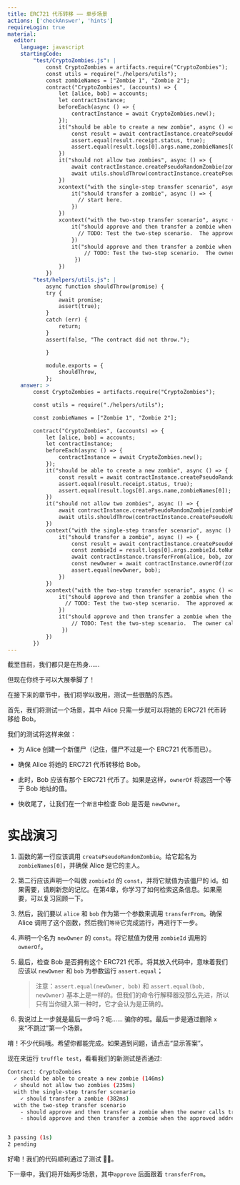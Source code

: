 ```yaml
---
title: ERC721 代币转移 —— 单步场景
actions: ['checkAnswer', 'hints']
requireLogin: true
material:
  editor:
    language: javascript
    startingCode:
        "test/CryptoZombies.js": |
            const CryptoZombies = artifacts.require("CryptoZombies");
            const utils = require("./helpers/utils");
            const zombieNames = ["Zombie 1", "Zombie 2"];
            contract("CryptoZombies", (accounts) => {
                let [alice, bob] = accounts;
                let contractInstance;
                beforeEach(async () => {
                    contractInstance = await CryptoZombies.new();
                });
                it("should be able to create a new zombie", async () => {
                    const result = await contractInstance.createPseudoRandomZombie(zombieNames[0], {from: alice});
                    assert.equal(result.receipt.status, true);
                    assert.equal(result.logs[0].args.name,zombieNames[0]);
                })
                it("should not allow two zombies", async () => {
                    await contractInstance.createPseudoRandomZombie(zombieNames[0], {from: alice});
                    await utils.shouldThrow(contractInstance.createPseudoRandomZombie(zombieNames[1], {from: alice}));
                })
                xcontext("with the single-step transfer scenario", async () => {
                    it("should transfer a zombie", async () => {
                      // start here.
                    })
                })
                xcontext("with the two-step transfer scenario", async () => {
                    it("should approve and then transfer a zombie when the approved address calls transferForm", async () => {
                      // TODO: Test the two-step scenario.  The approved address calls transferFrom
                    })
                    it("should approve and then transfer a zombie when the owner calls transferForm", async () => {
                        // TODO: Test the two-step scenario.  The owner calls transferFrom
                     })
                })
            })
        "test/helpers/utils.js": |
            async function shouldThrow(promise) {
            try {
                await promise;
                assert(true);
            }
            catch (err) {
                return;
            }
            assert(false, "The contract did not throw.");

            }

            module.exports = {
                shouldThrow,
            };
    answer: >
        const CryptoZombies = artifacts.require("CryptoZombies");

        const utils = require("./helpers/utils");

        const zombieNames = ["Zombie 1", "Zombie 2"];

        contract("CryptoZombies", (accounts) => {
            let [alice, bob] = accounts;
            let contractInstance;
            beforeEach(async () => {
                contractInstance = await CryptoZombies.new();
            });
            it("should be able to create a new zombie", async () => {
                const result = await contractInstance.createPseudoRandomZombie(zombieNames[0], {from: alice});
                assert.equal(result.receipt.status, true);
                assert.equal(result.logs[0].args.name,zombieNames[0]);
            })
            it("should not allow two zombies", async () => {
                await contractInstance.createPseudoRandomZombie(zombieNames[0], {from: alice});
                await utils.shouldThrow(contractInstance.createPseudoRandomZombie(zombieNames[1], {from: alice}));
            })
            context("with the single-step transfer scenario", async () => {
                it("should transfer a zombie", async () => {
                    const result = await contractInstance.createPseudoRandomZombie(zombieNames[0], {from: alice});
                    const zombieId = result.logs[0].args.zombieId.toNumber();
                    await contractInstance.transferFrom(alice, bob, zombieId, {from: alice});
                    const newOwner = await contractInstance.ownerOf(zombieId);
                    assert.equal(newOwner, bob);
                })
            })
            xcontext("with the two-step transfer scenario", async () => {
                it("should approve and then transfer a zombie when the approved address calls transferForm", async () => {
                  // TODO: Test the two-step scenario.  The approved address calls transferFrom
                })
                it("should approve and then transfer a zombie when the owner calls transferForm", async () => {
                    // TODO: Test the two-step scenario.  The owner calls transferFrom
                 })
            })
        })
---
```


截至目前，我们都只是在热身……

但现在你终于可以大展拳脚了！

在接下来的章节中，我们将学以致用，测试一些很酷的东西。

首先，我们将测试一个场景，其中 Alice 只需一步就可以将她的 ERC721 代币转移给 Bob。

我们的测试将这样来做：

-   为 Alice 创建一个新僵尸（记住，僵尸不过是一个 ERC721 代币而已）。

-   确保 Alice 将她的 ERC721 代币转移给 Bob。

-   此时，Bob 应该有那个 ERC721 代币了。如果是这样，`ownerOf` 将返回一个等于 Bob 地址的值。

-   快收尾了，让我们在一个`断言`中检查 Bob 是否是 `newOwner`。

# 实战演习

1.  函数的第一行应该调用 `createPseudoRandomZombie`。给它起名为`zombieNames[0]`，并确保 Alice 是它的主人。

2.  第二行应该声明一个叫做 `zombieId` 的 `const`，并将它赋值为该僵尸的 id。如果需要，请刷新您的记忆。在第4章，你学习了如何检索这条信息。如果需要，可以复习回顾一下。

3.  然后，我们要以 `alice` 和 `bob` 作为第一个参数来调用 `transferFrom`。确保 Alice 调用了这个函数，然后我们`等待`它完成运行，再进行下一步。

4.  声明一个名为 `newOwner` 的 `const`。将它赋值为使用 `zombieId` 调用的 `ownerOf`。

5.  最后，检查 Bob 是否拥有这个 ERC721 代币。将其放入代码中，意味着我们应该以 `newOwner` 和 `bob` 为参数运行 `assert.equal`；

    >注意：`assert.equal(newOwner, bob)` 和 `assert.equal(bob, newOwner)` 基本上是一样的。但我们的命令行解释器没那么先进，所以只有当你键入第一种时，它才会认为是正确的。

6. 我说过上一步就是最后一步吗？呃…… 骗你的啦。最后一步是通过删除 `x` 来“不跳过”第一个场景。

唷！不少代码哦。希望你都能完成。如果遇到问题，请点击“显示答案”。


现在来运行 `truffle test`，看看我们的新测试是否通过:

```bash
Contract: CryptoZombies
  ✓ should be able to create a new zombie (146ms)
  ✓ should not allow two zombies (235ms)
  with the single-step transfer scenario
    ✓ should transfer a zombie (382ms)
  with the two-step transfer scenario
    - should approve and then transfer a zombie when the owner calls transferForm
    - should approve and then transfer a zombie when the approved address calls transferForm


3 passing (1s)
2 pending
```

好嘞！我们的代码顺利通过了测试 👏🏻。

下一章中，我们将开始两步场景，其中`approve` 后面跟着 `transferFrom`。
